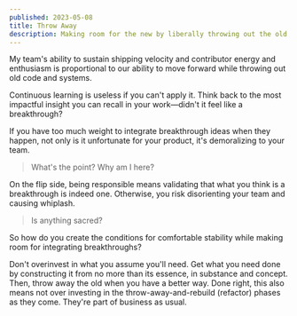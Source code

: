 ```yaml
---
published: 2023-05-08
title: Throw Away
description: Making room for the new by liberally throwing out the old.
---
```


My team's ability to sustain shipping velocity and contributor energy and enthusiasm is proportional to our ability to move forward while throwing out old code and systems.

Continuous learning is useless if you can't apply it. Think back to the most impactful insight you can recall in your work—didn't it feel like a breakthrough?

If you have too much weight to integrate breakthrough ideas when they happen, not only is it unfortunate for your product, it's demoralizing to your team.

> What's the point? Why am I here?

On the flip side, being responsible means validating that what you think is a breakthrough is indeed one. Otherwise, you risk disorienting your team and causing whiplash.

> Is anything sacred?

So how do you create the conditions for comfortable stability while making room for integrating breakthroughs?

Don't overinvest in what you assume you'll need. Get what you need done by constructing it from no more than its essence, in substance and concept. Then, throw away the old when you have a better way. Done right, this also means not over investing in the throw-away-and-rebuild (refactor) phases as they come. They're part of business as usual.